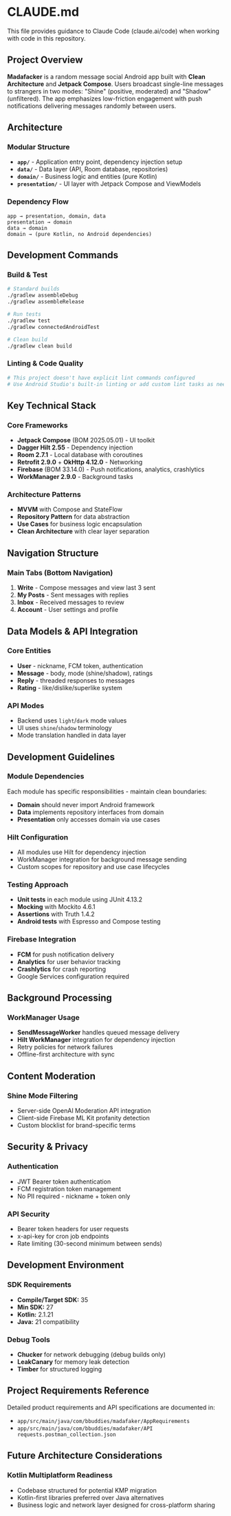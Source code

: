# CLAUDE.md

This file provides guidance to Claude Code (claude.ai/code) when working with code in this repository.

## Project Overview

**Madafacker** is a random message social Android app built with **Clean Architecture** and **Jetpack Compose**. Users broadcast single-line
messages to strangers in two modes: "Shine" (positive, moderated) and "Shadow" (unfiltered). The app emphasizes low-friction engagement with
push notifications delivering messages randomly between users.

## Architecture

### Modular Structure

- **`app/`** - Application entry point, dependency injection setup
- **`data/`** - Data layer (API, Room database, repositories)
- **`domain/`** - Business logic and entities (pure Kotlin)
- **`presentation/`** - UI layer with Jetpack Compose and ViewModels

### Dependency Flow

```
app → presentation, domain, data
presentation → domain
data → domain
domain → (pure Kotlin, no Android dependencies)
```

## Development Commands

### Build & Test

```bash
# Standard builds
./gradlew assembleDebug
./gradlew assembleRelease

# Run tests
./gradlew test
./gradlew connectedAndroidTest

# Clean build
./gradlew clean build
```

### Linting & Code Quality

```bash
# This project doesn't have explicit lint commands configured
# Use Android Studio's built-in linting or add custom lint tasks as needed
```

## Key Technical Stack

### Core Frameworks

- **Jetpack Compose** (BOM 2025.05.01) - UI toolkit
- **Dagger Hilt 2.55** - Dependency injection
- **Room 2.7.1** - Local database with coroutines
- **Retrofit 2.9.0** + **OkHttp 4.12.0** - Networking
- **Firebase** (BOM 33.14.0) - Push notifications, analytics, crashlytics
- **WorkManager 2.9.0** - Background tasks

### Architecture Patterns

- **MVVM** with Compose and StateFlow
- **Repository Pattern** for data abstraction
- **Use Cases** for business logic encapsulation
- **Clean Architecture** with clear layer separation

## Navigation Structure

### Main Tabs (Bottom Navigation)

1. **Write** - Compose messages and view last 3 sent
2. **My Posts** - Sent messages with replies
3. **Inbox** - Received messages to review
4. **Account** - User settings and profile

## Data Models & API Integration

### Core Entities

- **User** - nickname, FCM token, authentication
- **Message** - body, mode (shine/shadow), ratings
- **Reply** - threaded responses to messages
- **Rating** - like/dislike/superlike system

### API Modes

- Backend uses `light`/`dark` mode values
- UI uses `shine`/`shadow` terminology
- Mode translation handled in data layer

## Development Guidelines

### Module Dependencies

Each module has specific responsibilities - maintain clean boundaries:

- **Domain** should never import Android framework
- **Data** implements repository interfaces from domain
- **Presentation** only accesses domain via use cases

### Hilt Configuration

- All modules use Hilt for dependency injection
- WorkManager integration for background message sending
- Custom scopes for repository and use case lifecycles

### Testing Approach

- **Unit tests** in each module using JUnit 4.13.2
- **Mocking** with Mockito 4.6.1
- **Assertions** with Truth 1.4.2
- **Android tests** with Espresso and Compose testing

### Firebase Integration

- **FCM** for push notification delivery
- **Analytics** for user behavior tracking
- **Crashlytics** for crash reporting
- Google Services configuration required

## Background Processing

### WorkManager Usage

- **SendMessageWorker** handles queued message delivery
- **Hilt WorkManager** integration for dependency injection
- Retry policies for network failures
- Offline-first architecture with sync

## Content Moderation

### Shine Mode Filtering

- Server-side OpenAI Moderation API integration
- Client-side Firebase ML Kit profanity detection
- Custom blocklist for brand-specific terms

## Security & Privacy

### Authentication

- JWT Bearer token authentication
- FCM registration token management
- No PII required - nickname + token only

### API Security

- Bearer token headers for user requests
- x-api-key for cron job endpoints
- Rate limiting (30-second minimum between sends)

## Development Environment

### SDK Requirements

- **Compile/Target SDK:** 35
- **Min SDK:** 27
- **Kotlin:** 2.1.21
- **Java:** 21 compatibility

### Debug Tools

- **Chucker** for network debugging (debug builds only)
- **LeakCanary** for memory leak detection
- **Timber** for structured logging

## Project Requirements Reference

Detailed product requirements and API specifications are documented in:

- `app/src/main/java/com/bbuddies/madafaker/AppRequirements`
- `app/src/main/java/com/bbuddies/madafaker/API requests.postman_collection.json`

## Future Architecture Considerations

### Kotlin Multiplatform Readiness

- Codebase structured for potential KMP migration
- Kotlin-first libraries preferred over Java alternatives
- Business logic and network layer designed for cross-platform sharing